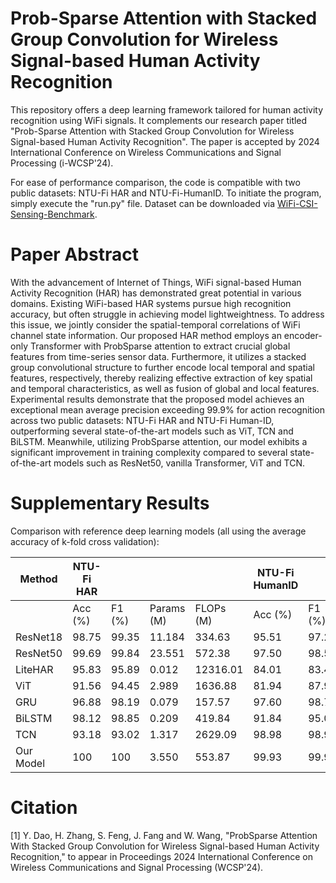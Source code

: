 #  Prob-Sparse Attention with Stacked Group Convolution for Wireless Signal-based Human Activity Recognition
This repository offers a deep learning framework tailored for human activity recognition using WiFi signals. It complements our research paper titled "Prob-Sparse Attention with Stacked Group Convolution for Wireless Signal-based Human Activity Recognition". The paper is accepted by 2024 International Conference on Wireless Communications and Signal Processing (i-WCSP'24).

For ease of performance comparison, the code is compatible with two public datasets: NTU-Fi HAR and NTU-Fi-HumanID. To initiate the program, simply execute the "run.py" file. Dataset can be downloaded via [WiFi-CSI-Sensing-Benchmark](https://github.com/xyanchen/WiFi-CSI-Sensing-Benchmark).

# Paper Abstract
With the advancement of Internet of Things, WiFi signal-based Human Activity Recognition (HAR) has demonstrated great potential in various domains. Existing WiFi-based HAR systems pursue high recognition accuracy, but often struggle in achieving model lightweightness. To address this issue, we jointly consider the spatial-temporal correlations of WiFi channel state information. Our proposed HAR method employs an encoder-only Transformer with ProbSparse attention to extract crucial global features from time-series sensor data. Furthermore, it utilizes a stacked group convolutional structure to further encode local temporal and spatial features, respectively, thereby realizing effective extraction of key spatial and temporal characteristics, as well as fusion of global and local features. Experimental results demonstrate that the proposed model achieves an exceptional mean average precision exceeding 99.9\% for action recognition across two public datasets: NTU-Fi HAR and NTU-Fi Human-ID, outperforming several state-of-the-art models such as ViT, TCN and BiLSTM. Meanwhile, utilizing ProbSparse attention, our model exhibits a significant improvement in training complexity compared to several state-of-the-art models such as ResNet50, vanilla Transformer, ViT and TCN.

# Supplementary Results

Comparison with reference deep learning models (all using the average accuracy of k-fold cross validation):

| Method   | NTU-Fi HAR |       |       |       | NTU-Fi HumanID |       |       |       |  
|----------|------------|-------|-------|-------|----------------|-------|-------|-------|  
|          | Acc (%)    | F1 (%)| Params (M) | FLOPs (M) | Acc (%)    | F1 (%)| Params (M) | FLOPs (M) |  
| ResNet18 | 98.75      | 99.35 | 11.184  | 334.63  | 95.51        | 97.23 | 11.188  | 334.63  |  
| ResNet50 | 99.69      | 99.84 | 23.551  | 572.38  | 97.50        | 98.59 | 23.567  | 572.40  |  
| LiteHAR  | 95.83      | 95.89 | 0.012   | 12316.01| 84.01        | 83.49 | 0.012   | 12316.01|  
| ViT      | 91.56      | 94.45 | 2.989   | 1636.88 | 81.94        | 87.99 | 2.991   | 1636.89 |  
| GRU      | 96.88      | 98.19 | 0.079   | 157.57  | 97.60        | 98.74 | 0.079   | 157.57  |  
| BiLSTM   | 98.12      | 98.85 | 0.209   | 419.84  | 91.84        | 95.08 | 0.210   | 419.84  |  
| TCN      | 93.18      | 93.02 | 1.317   | 2629.09 | 98.98        | 98.97 | 1.317   | 2629.09 |  
| Our Model| 100        | 100   | 3.550   | 553.87  | 99.93        | 99.93 | 3.215   | 476.93  |


# Citation 
[1] Y. Dao, H. Zhang, S. Feng, J. Fang and W. Wang, "ProbSparse Attention With Stacked Group Convolution for Wireless Signal-based Human Activity Recognition," to appear in Proceedings 2024 International Conference on Wireless Communications and Signal Processing (WCSP'24).
